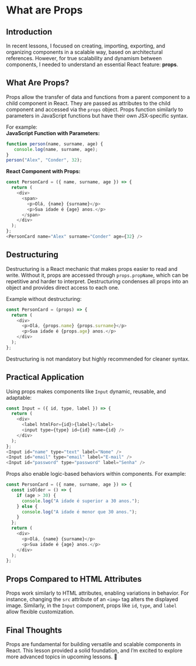 # What are Props 

## Introduction  
In recent lessons, I focused on creating, importing, exporting, and organizing components in a scalable way, based on architectural references. However, for true scalability and dynamism between components, I needed to understand an essential React feature: **props**.

## What Are Props?  
Props allow the transfer of data and functions from a parent component to a child component in React. They are passed as attributes to the child component and accessed via the `props` object. Props function similarly to parameters in JavaScript functions but have their own JSX-specific syntax.  

For example:  
**JavaScript Function with Parameters:**  
```javascript
function person(name, surname, age) {
   console.log(name, surname, age);
}
person("Alex", "Conder", 32);
```

**React Component with Props:**  
```javascript
const PersonCard = ({ name, surname, age }) => {
  return (
    <div>
      <span>
        <p>Olá, {name} {surname}</p>
        <p>Sua idade é {age} anos.</p>
      </span>
    </div>
  );
};
<PersonCard name="Alex" surname="Conder" age={32} />
```

## Destructuring  
Destructuring is a React mechanic that makes props easier to read and write. Without it, props are accessed through `props.propName`, which can be repetitive and harder to interpret. Destructuring condenses all props into an object and provides direct access to each one.  

Example without destructuring:  
```javascript
const PersonCard = (props) => {
  return (
    <div>
      <p>Olá, {props.name} {props.surname}</p>
      <p>Sua idade é {props.age} anos.</p>
    </div>
  );
};
```

Destructuring is not mandatory but highly recommended for cleaner syntax.

## Practical Application  
Using props makes components like `Input` dynamic, reusable, and adaptable:  
```javascript
const Input = ({ id, type, label }) => {
  return (
    <div>
      <label htmlFor={id}>{label}</label>
      <input type={type} id={id} name={id} />
    </div>
  );
};
<Input id="name" type="text" label="Nome" />
<Input id="email" type="email" label="E-mail" />
<Input id="password" type="password" label="Senha" />
```

Props also enable logic-based behaviors within components. For example:  
```javascript
const PersonCard = ({ name, surname, age }) => {
  const isOlder = () => {
    if (age > 30) {
      console.log("A idade é superior a 30 anos.");
    } else {
      console.log("A idade é menor que 30 anos.");
    }
  };
  return (
    <div>
      <p>Olá, {name} {surname}</p>
      <p>Sua idade é {age} anos.</p>
    </div>
  );
};
```

## Props Compared to HTML Attributes  
Props work similarly to HTML attributes, enabling variations in behavior. For instance, changing the `src` attribute of an `<img>` tag alters the displayed image. Similarly, in the `Input` component, props like `id`, `type`, and `label` allow flexible customization.  

## Final Thoughts  
Props are fundamental for building versatile and scalable components in React. This lesson provided a solid foundation, and I’m excited to explore more advanced topics in upcoming lessons. 🌟
